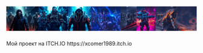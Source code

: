 <h1 align="center">
  <img src="https://raw.githubusercontent.com/GodOfSparta/GodOfSparta/main/RealFutureProjects_Banner_2.jpg">
</h1>
Мой проект на ITCH.IO https://xcomer1989.itch.io

